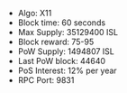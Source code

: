 - Algo: X11
- Block time: 60 seconds
- Max Supply: 35129400 ISL
- Block reward: 75-95
- PoW Supply: 1494807 ISL
- Last PoW block: 44640
- PoS Interest: 12% per year
- RPC Port: 9831
